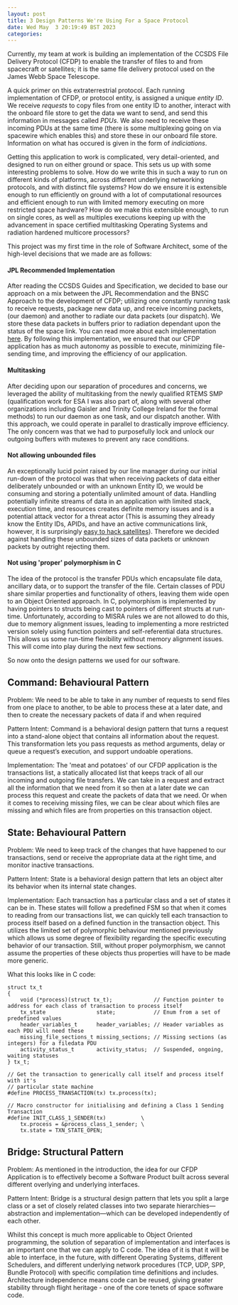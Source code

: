 ```yaml
---
layout: post
title: 3 Design Patterns We're Using For a Space Protocol
date: Wed May  3 20:19:49 BST 2023
categories: 
---
```

Currently, my team at work is building an implementation of the CCSDS File Delivery Protocol (CFDP) to enable the transfer of files to and from spacecraft or satellites; it is the same file delivery protocol used on the James Webb Space Telescope.

A quick primer on this extraterrestrial protocol. Each running implementation of CFDP, or protocol entity, is assigned a unique _entity ID_. We receive _requests_ to copy files from one entity ID to another, interact with the onboard file store to get the data we want to send, and send this information in messages called _PDUs_. We also need to receive these incoming PDUs at the same time (there is some multiplexing going on via spacewire which enables this) and store these in our onboard file store. Information on what has occured is given in the form of _indiciations_.

Getting this application to work is complicated, very detail-oriented, and designed to run on either ground or space. This sets us up with some interesting problems to solve. How do we write this in such a way to run on different kinds of platforms, across different underlying networking protocols, and with distinct file systems? How do we ensure it is extensible enough to run efficiently on ground with a lot of computational resources and efficient enough to run with limited memory executing on more restricted space hardware? How do we make this extensible enough, to run on single cores, as well as multiples executions keeping up with the advancement in space certified multitasking Operating Systems and radiation hardened multicore processors?

This project was my first time in the role of Software Architect, some of the high-level decisions that we made are as follows:

#### JPL Recommended Implementation

After reading the CCSDS Guides and Specification, we decided to base our approach on a mix between the JPL Recommendation and the BNSC Approach to the development of CFDP; utilizing one constantly running task to receive requests, package new data up, and receive incoming packets, (our daemon) and another to radiate our data packets (our dispatch). We store these data packets in buffers prior to radiation dependant upon the status of the space link. You can read more about each implementation [here](https://public.ccsds.org/Publications/default.aspx). By following this implementation, we ensured that our CFDP application has as much autonomy as possible to execute, minimizing file-sending time, and improving the efficiency of our application.

#### Multitasking

After deciding upon our separation of procedures and concerns, we leveraged the ability of multitasking from the newly qualified RTEMS SMP (qualification work for ESA I was also part of, along with several other organizations including Gaisler and Trinity College Ireland for the formal methods) to run our daemon as one task, and our dispatch another. With this approach, we could operate in parallel to drastically improve efficiency. The only concern was that we had to purposefully lock and unlock our outgoing buffers with mutexes to prevent any race conditions.

#### Not allowing unbounded files

An exceptionally lucid point raised by our line manager during our initial run-down of the protocol was that when receiving packets of data either deliberately unbounded or with an unknown Entity ID, we would be consuming and storing a potentially unlimited amount of data. Handling potentially infinite streams of data in an application with limited stack, execution time, and resources creates definite memory issues and is a potential attack vector for a threat actor (This is assuming they already know the Entity IDs, APIDs, and have an active communications link, however, it is surprisingly [easy to hack satellites](https://www.welivesecurity.com/2021/06/07/hacking-space-how-pwn-satellite/)). Therefore we decided against handling these unbounded sizes of data packets or unknown packets by outright rejecting them.

#### Not using 'proper' polymorphism in C

The idea of the protocol is the transfer PDUs which encapsulate file data, ancillary data, or to support the transfer of the file. Certain classes of PDU share similar properties and functionality of others, leaving them wide open to an Object Oriented approach. In C, polymorphism is implemented by having pointers to structs being cast to pointers of different structs at run-time. Unfortunately, according to MISRA rules we are not allowed to do this, due to memory alignment issues, leading to implementing a more restricted version solely using function pointers and self-referential data structures. This allows us some run-time flexibility without memory alignment issues. This will come into play during the next few sections.

So now onto the design patterns we used for our software.

## Command: Behavioural Pattern

Problem: We need to be able to take in any number of requests to send files from one place to another, to be able to process these at a later date, and then to create the necessary packets of data if and when required

Pattern Intent: Command is a behavioral design pattern that turns a request into a stand-alone object that contains all information about the request. This transformation lets you pass requests as method arguments, delay or queue a request’s execution, and support undoable operations.

Implementation: The 'meat and potatoes' of our CFDP application is the transactions list, a statically allocated list that keeps track of all our incoming and outgoing file transfers. We can take in a request and extract all the information that we need from it so then at a later date we can process this request and create the packets of data that we need. Or when it comes to receiving missing files, we can be clear about which files are missing and which files are from properties on this transaction object.

## State: Behavioural Pattern

Problem: We need to keep track of the changes that have happened to our transactions, send or receive the appropriate data at the right time, and monitor inactive transactions.

Pattern Intent: State is a behavioral design pattern that lets an object alter its behavior when its internal state changes.

Implementation: Each transaction has a particular class and a set of states it can be in. These states will follow a predefined FSM so that when it comes to reading from our transactions list, we can quickly tell each transaction to process itself based on a defined function in the transaction object. This utilizes the limited set of polymorphic behaviour mentioned previously which allows us some degree of flexibility regarding the specific executing behavior of our transaction. Still, without proper polymorphism, we cannot assume the properties of these objects thus properties will have to be made more generic.

What this looks like in C code:

```
struct tx_t
{
    void (*process)(struct tx_t);             // Function pointer to address for each class of transaction to process itself
    tx_state                state;            // Enum from a set of predefined values
    header_variables_t      header_variables; // Header variables as each PDU will need these
    missing_file_sections_t missing_sections; // Missing sections (as integers) for a filedata PDU
    activity_status_t	    activity_status;  // Suspended, ongoing, waiting statuses
} tx_t;

// Get the transaction to generically call itself and process itself with it's
// particular state machine
#define PROCESS_TRANSACTION(tx) tx.process(tx);

// Macro constructor for initialising and defining a Class 1 Sending Transaction
#define INIT_CLASS_1_SENDER(tx)           \
    tx.process = &process_class_1_sender; \
    tx.state = TXN_STATE_OPEN;
```

## Bridge: Structural Pattern

Problem: As mentioned in the introduction, the idea for our CFDP Application is to effectively become a Software Product built across several different overlying and underlying interfaces.

Pattern Intent: Bridge is a structural design pattern that lets you split a large class or a set of closely related classes into two separate hierarchies—abstraction and implementation—which can be developed independently of each other.

Whilst this concept is much more applicable to Object Oriented programming, the solution of separation of implementation and interfaces is an important one that we can apply to C code. The idea of it is that it will be able to interface, in the future, with different Operating Systems, different Schedulers, and different underlying network procedures (TCP, UDP, SPP, Bundle Protocol) with specific compilation time definitions and includes. Architecture independence means code can be reused, giving greater stability through flight heritage - one of the core tenets of space software code.
